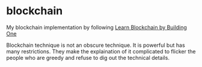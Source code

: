 # blockchain
My blockchain implementation by following [Learn Blockchain by Building One](https://hackernoon.com/learn-blockchains-by-building-one-117428612f46)

Blockchain technique is not an obscure technique. It is powerful but has many restrictions. They make the explaination of it complicated to flicker the people who are greedy and refuse to dig out the technical details.
